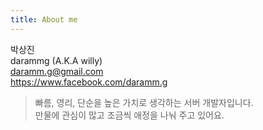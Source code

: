 ```yaml
---
title: About me
---
```


박상진  
darammg (A.K.A willy)  
daramm.g@gmail.com  
https://www.facebook.com/daramm.g

>빠름, 영리, 단순을 높은 가치로 생각하는 서버 개발자입니다.  
>만물에 관심이 많고 조금씩 애정을 나눠 주고 있어요.  
